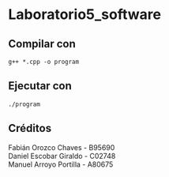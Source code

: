 # Laboratorio5_software

## Compilar con

`g++ *.cpp -o program`

## Ejecutar con

`./program`

## Créditos

Fabián Orozco Chaves - B95690  
Daniel Escobar Giraldo - C02748  
Manuel Arroyo Portilla - A80675
